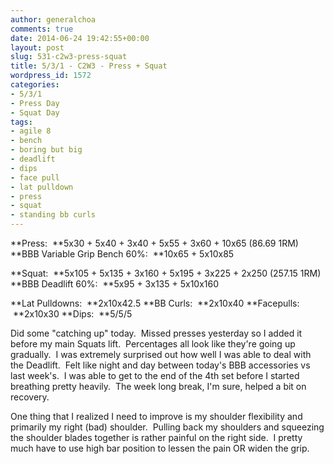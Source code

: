 ```yaml
---
author: generalchoa
comments: true
date: 2014-06-24 19:42:55+00:00
layout: post
slug: 531-c2w3-press-squat
title: 5/3/1 - C2W3 - Press + Squat
wordpress_id: 1572
categories:
- 5/3/1
- Press Day
- Squat Day
tags:
- agile 8
- bench
- boring but big
- deadlift
- dips
- face pull
- lat pulldown
- press
- squat
- standing bb curls
---
```


**Press:  **5x30 + 5x40 + 3x40 + 5x55 + 3x60 + 10x65 (86.69 1RM)
**BBB Variable Grip Bench 60%:  **10x65 + 5x10x85

**Squat:  **5x105 + 5x135 + 3x160 + 5x195 + 3x225 + 2x250 (257.15 1RM)
**BBB Deadlift 60%:  **5x95 + 3x135 + 5x10x160

**Lat Pulldowns:  **2x10x42.5
**BB Curls:  **2x10x40
**Facepulls:  **2x10x30
**Dips:  **5/5/5

Did some "catching up" today.  Missed presses yesterday so I added it before my main Squats lift.  Percentages all look like they're going up gradually.  I was extremely surprised out how well I was able to deal with the Deadlift.  Felt like night and day between today's BBB accessories vs last week's.  I was able to get to the end of the 4th set before I started breathing pretty heavily.  The week long break, I'm sure, helped a bit on recovery.

One thing that I realized I need to improve is my shoulder flexibility and primarily my right (bad) shoulder.  Pulling back my shoulders and squeezing the shoulder blades together is rather painful on the right side.  I pretty much have to use high bar position to lessen the pain OR widen the grip.
